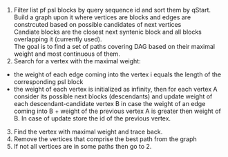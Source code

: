 1. Filter list pf psl blocks by query sequence id and sort them by qStart.<br />
Build a graph upon it where vertices are blocks and edges are constrcuted based on possible candidates of next vertices <br /> 
Candiate blocks are the closest next syntenic block and all blocks overlapping it (currently used).<br />
The goal is to find a set of paths covering DAG based on their maximal weight and most continuous of them. <br />
2. Search for a vertex with the maximal weight: <br />
  * the weight of each edge coming into the vertex i equals the length of the corresponding psl block
  * the weight of each vertex is initialized as infinity, then for each vertex A consider its possible next blocks (descendants) 
  and update weight of each descendant-candidate vertex B in case the weight of an edge coming into B + weight of the previous vertex A 
  is greater then weight of B. In case of update store the id of the previous vertex.
3. Find the vertex with maximal weight and trace back.
4. Remove the vertices that comprise the best path from the graph
5. If not all vertices are in some paths then go to 2.
